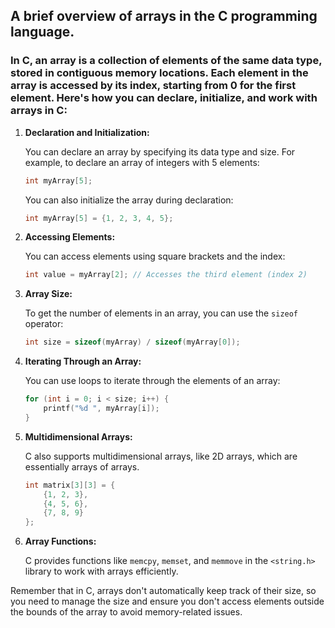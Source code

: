 
## A brief overview of arrays in the C programming language.

### In C, an array is a collection of elements of the same data type, stored in contiguous memory locations. Each element in the array is accessed by its index, starting from 0 for the first element. Here's how you can declare, initialize, and work with arrays in C:

1. **Declaration and Initialization:**

   You can declare an array by specifying its data type and size. For example, to declare an array of integers with 5 elements:

   ```c
   int myArray[5];
   ```

   You can also initialize the array during declaration:

   ```c
   int myArray[5] = {1, 2, 3, 4, 5};
   ```

2. **Accessing Elements:**

   You can access elements using square brackets and the index:

   ```c
   int value = myArray[2]; // Accesses the third element (index 2)
   ```

3. **Array Size:**

   To get the number of elements in an array, you can use the `sizeof` operator:

   ```c
   int size = sizeof(myArray) / sizeof(myArray[0]);
   ```

4. **Iterating Through an Array:**

   You can use loops to iterate through the elements of an array:

   ```c
   for (int i = 0; i < size; i++) {
       printf("%d ", myArray[i]);
   }
   ```

5. **Multidimensional Arrays:**

   C also supports multidimensional arrays, like 2D arrays, which are essentially arrays of arrays.

   ```c
   int matrix[3][3] = {
       {1, 2, 3},
       {4, 5, 6},
       {7, 8, 9}
   };
   ```

6. **Array Functions:**

   C provides functions like `memcpy`, `memset`, and `memmove` in the `<string.h>` library to work with arrays efficiently.

Remember that in C, arrays don't automatically keep track of their size, so you need to manage the size and ensure you don't access elements outside the bounds of the array to avoid memory-related issues.
